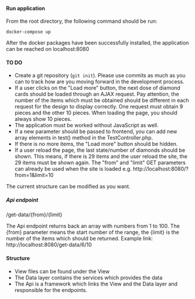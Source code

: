 #### Run application

From the root directory, the following command should be run: 

`docker-compose up`

After the docker packages have been successfully installed, the application can be reached on localhost:8080

#### TO DO

- Create a git repository (`git init`). Please use commits as much as you can to track how are you moving forward in the development process.
- If a user clicks on the "Load more" button, the next dose of diamond cards should be loaded through an AJAX request. Pay attention, the number of the items which must be obtained should be different in each request for the design to display correctly. One request must obtain 9 pieces and the other 10 pieces. When loading the page, you should always show 10 pieces.
- The application must be worked without JavaScript as well.
- If a new parameter should be passed to frontend, you can add new array elements in test() method in the TestController.php.
- If there is no more items, the "Load more" button should be hidden.
- If a user reload the page, the last state/number of diamonds should be shown. This means, if there is 29 items and the user reload the site, the 29 items must be shown again. The "from" and "limit" GET parameters can already be used when the site is loaded e.g. http://localhost:8080/?from=1&limit=10

The current structure can be modified as you want.

##### Api endpoint
/get-data/{from}/{limit}

The Api endpoint returns back an array with numbers from 1 to 100. The {from} parameter means the start number of the range, the {limit} is the number of the items which should be returned. Example link: http://localhost:8080/get-data/6/10

#### Structure
- View files can be found under the View
- The Data layer contains the services which provides the data
- The Api is a framework which links the View and the Data layer and responsible for the endpoints.
